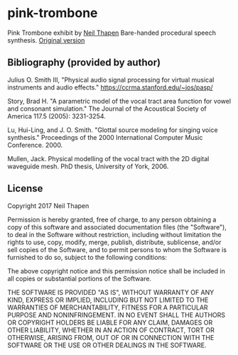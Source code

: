 # pink-trombone

Pink Trombone exhibit by [Neil Thapen](http://venuspatrol.nfshost.com/)
Bare-handed procedural speech synthesis.
[Original version](https://dood.al/pinktrombone/)

## Bibliography (provided by author)

Julius O. Smith III, "Physical audio signal processing for virtual musical instruments and audio effects."
https://ccrma.stanford.edu/~jos/pasp/

Story, Brad H. "A parametric model of the vocal tract area function for vowel and consonant simulation."
The Journal of the Acoustical Society of America 117.5 (2005): 3231-3254.

Lu, Hui-Ling, and J. O. Smith. "Glottal source modeling for singing voice synthesis."
Proceedings of the 2000 International Computer Music Conference. 2000.

Mullen, Jack. Physical modelling of the vocal tract with the 2D digital waveguide mesh.
PhD thesis, University of York, 2006.

## License

Copyright 2017 Neil Thapen

Permission is hereby granted, free of charge, to any person obtaining a
copy of this software and associated documentation files (the "Software"),
to deal in the Software without restriction, including without limitation
the rights to use, copy, modify, merge, publish, distribute, sublicense,
and/or sell copies of the Software, and to permit persons to whom the
Software is furnished to do so, subject to the following conditions:

The above copyright notice and this permission notice shall be included in
all copies or substantial portions of the Software.

THE SOFTWARE IS PROVIDED "AS IS", WITHOUT WARRANTY OF ANY KIND, EXPRESS OR
IMPLIED, INCLUDING BUT NOT LIMITED TO THE WARRANTIES OF MERCHANTABILITY,
FITNESS FOR A PARTICULAR PURPOSE AND NONINFRINGEMENT. IN NO EVENT SHALL THE
AUTHORS OR COPYRIGHT HOLDERS BE LIABLE FOR ANY CLAIM, DAMAGES OR OTHER
LIABILITY, WHETHER IN AN ACTION OF CONTRACT, TORT OR OTHERWISE, ARISING
FROM, OUT OF OR IN CONNECTION WITH THE SOFTWARE OR THE USE OR OTHER DEALINGS
IN THE SOFTWARE.

